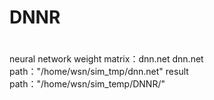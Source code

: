 # DNNR
#
neural network weight matrix：dnn.net
dnn.net path："/home/wsn/sim_tmp/dnn.net"
result path："/home/wsn/sim_temp/DNNR/"
